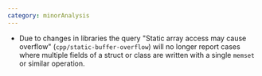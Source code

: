 ```yaml
---
category: minorAnalysis
---
```

* Due to changes in libraries the query "Static array access may cause overflow" (`cpp/static-buffer-overflow`) will no longer report cases where multiple fields of a struct or class are written with a single `memset` or similar operation.
